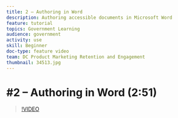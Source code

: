 ```yaml
---
title: 2 – Authoring in Word
description: Authoring accessible documents in Microsoft Word
feature: tutorial
topics: Government Learning
audience: government
activity: use
skill: Beginner
doc-type: feature video
team: DC Product Marketing Retention and Engagement
thumbnail: 34513.jpg
---
```


# #2 – Authoring in Word (2:51)

>[!VIDEO](https://video.tv.adobe.com/v/34513)
